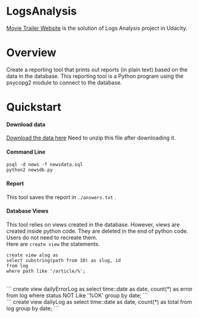 # LogsAnalysis

[Movie Trailer Website](https://github.com/jjsuper/LogsAnalysis) 
is the solution of Logs Analysis project in Udacity.

# Overview
Create a reporting tool that prints out reports (in plain text) based on the data in the database. 
This reporting tool is a Python program using the psycopg2 module to connect to the database.

# Quickstart

#### Download data
[Download the data here](https://d17h27t6h515a5.cloudfront.net/topher/2016/August/57b5f748_newsdata/newsdata.zip)
Need to unzip this file after downloading it. 

#### Command Line

```
psql -d news -f newsdata.sql
python2 newsdb.py
```

#### Report

This tool saves the report in ```./answers.txt``` .

#### Database Views

This tool relies on views created in the database. 
However, views are created inside python code. 
They are deleted in the end of python code.
Users do not need to recreate them.
<br />
Here are ```create view``` the statements.
<br />
```
create view alog as
select substring(path from 10) as slug, id
from log
where path like '/article/%';
```
<br />
```
create view dailyErrorLog as
select time::date as date, count(*) as error
from log
where status NOT Like '%OK'
group by date;
```
<br />
```
create view dailyLog as
select time::date as date, count(*) as total
from log group
by date;
```



